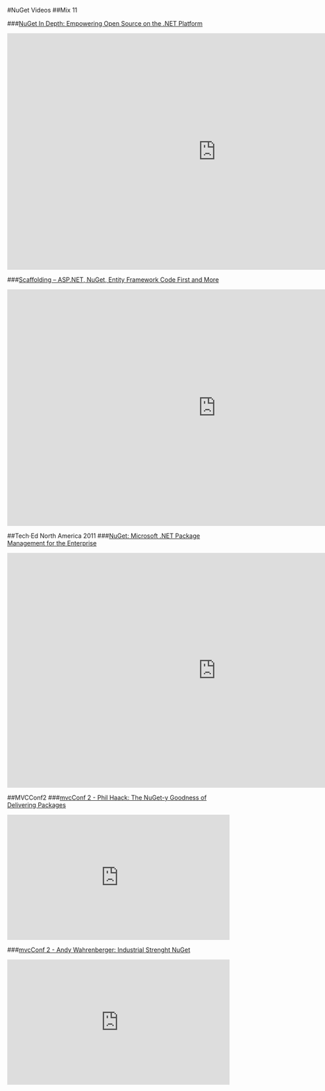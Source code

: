 ﻿#NuGet Videos
##Mix 11 

###[NuGet In Depth: Empowering Open Source on the .NET Platform](http://channel9.msdn.com/Events/MIX/MIX11/FRM09)
<iframe style="height:544px;width:960px" src="http://channel9.msdn.com/Events/MIX/MIX11/FRM09/player?w=960&h=544" frameBorder="0" scrolling="no" ></iframe>

###[Scaffolding – ASP.NET, NuGet, Entity Framework Code First and More](http://channel9.msdn.com/Events/MIX/MIX11/FRM13)
<iframe style="height:544px;width:960px" src="http://channel9.msdn.com/Events/MIX/MIX11/FRM13/player?w=960&h=544" frameBorder="0" scrolling="no" ></iframe>

##Tech·Ed North America 2011
###[NuGet: Microsoft .NET Package Management for the Enterprise](http://channel9.msdn.com/Events/TechEd/NorthAmerica/2011/DEV338)
<iframe style="height:540px;width:960px" src="http://channel9.msdn.com/Events/TechEd/NorthAmerica/2011/DEV338/player?w=960&h=540" frameBorder="0" scrolling="no" ></iframe>

##MVCConf2
###[mvcConf 2 - Phil Haack: The NuGet-y Goodness of Delivering Packages](http://channel9.msdn.com/Series/mvcConf/mvcConf-2-Phil-Haack-The-NuGet-y-Goodness-of-Delivering-Packages)
<iframe style="height:288px;width:512px" src="http://channel9.msdn.com/Series/mvcConf/mvcConf-2-Phil-Haack-The-NuGet-y-Goodness-of-Delivering-Packages/player?w=512&h=288" frameBorder="0" scrolling="no" ></iframe>

###[mvcConf 2 - Andy Wahrenberger: Industrial Strenght NuGet](http://channel9.msdn.com/Series/mvcConf/mvcConf-2-Andy-Wahrenberger-Industrial-Strenght-NuGet)
<iframe style="height:288px;width:512px" src="http://channel9.msdn.com/Series/mvcConf/mvcConf-2-Andy-Wahrenberger-Industrial-Strenght-NuGet/player?w=512&h=288" frameBorder="0" scrolling="no" ></iframe>